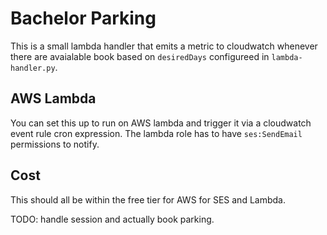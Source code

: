 # Bachelor Parking
This is a small lambda handler that emits a metric to cloudwatch whenever there
are avaialable book based on `desiredDays` configureed in `lambda-handler.py`.

## AWS Lambda
You can set this up to run on AWS lambda and trigger it via a cloudwatch event
rule cron expression. The lambda role has to have `ses:SendEmail`
permissions to notify. 

## Cost
This should all be within the free tier for AWS for SES and Lambda.

TODO: handle session and actually book parking.
